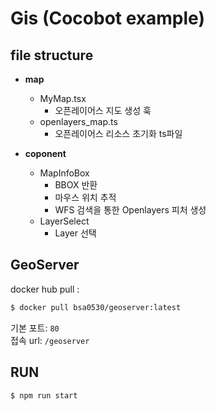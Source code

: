# Gis (Cocobot example)

## file structure
* **map**
    * MyMap.tsx
        * 오픈레이어스 지도 생성 훅
    * openlayers_map.ts
        * 오픈레이어스 리소스 초기화 ts파일

* **coponent**
    * MapInfoBox
        * BBOX 반환
        * 마우스 위치 추적
        * WFS 검색을 통한 Openlayers 피처 생성
    * LayerSelect
        * Layer 선택

## GeoServer

docker hub pull : 
```bash
$ docker pull bsa0530/geoserver:latest
```     

기본 포트: `80`     
접속 url: `/geoserver`

## RUN
```bash
$ npm run start
```